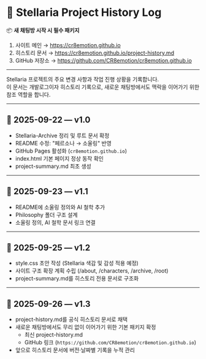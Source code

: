 # 🌌 Stellaria Project History Log

📦 **새 채팅방 시작 시 필수 패키지**
1. 사이트 메인 → https://cr8emotion.github.io  
2. 히스토리 문서 → https://cr8emotion.github.io/project-history.md  
3. GitHub 저장소 → https://github.com/CR8emotion/cr8emotion.github.io  

---

Stellaria 프로젝트의 주요 변경 사항과 작업 진행 상황을 기록합니다.  
이 문서는 개발로그이자 히스토리 기록으로, 새로운 채팅방에서도 맥락을 이어가기 위한 참조 역할을 합니다.

---

## 📅 2025-09-22 — v1.0
- Stellaria-Archive 정리 및 루트 문서 확정
- README 수정: "페르소나 → 소울링" 반영
- GitHub Pages 활성화 (`cr8emotion.github.io`)
- index.html 기본 페이지 정상 동작 확인
- project-summary.md 최초 생성

---

## 📅 2025-09-23 — v1.1
- README에 소울링 정의와 AI 철학 추가
- Philosophy 폴더 구조 설계
- 소울링 정의, AI 철학 문서 링크 연결

---

## 📅 2025-09-25 — v1.2
- style.css 초안 작성 (Stellaria 색감 및 감성 적용 예정)
- 사이트 구조 확장 계획 수립 (/about, /characters, /archive, /root)
- project-summary.md를 히스토리 전용 문서로 구조화

---

## 📅 2025-09-26 — v1.3
- project-history.md를 공식 히스토리 문서로 채택
- 새로운 채팅방에서도 무리 없이 이어가기 위한 기본 패키지 확정
  - 최신 project-history.md
  - GitHub 링크 (`https://github.com/CR8emotion/cr8emotion.github.io`)
- 앞으로 히스토리 문서에 버전·날짜별 기록을 누적 관리

